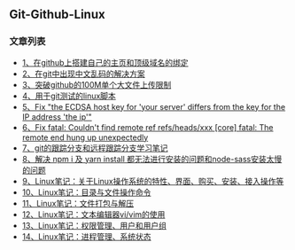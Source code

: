 Git-Github-Linux
---

### 文章列表

- [1、在github上搭建自己的主页和顶级域名的绑定](./contents/1.md)
- [2、在git中出现中文乱码的解决方案](./contents/2.md)
- [3、突破github的100M单个大文件上传限制](./contents/3.md)
- [4、用于git测试的linux脚本](./contents/4.md)
- [5、Fix "the ECDSA host key for 'your server' differs from the key for the IP address 'the ip'"](./contents/5.md)
- [6、Fix fatal: Couldn't find remote ref refs/heads/xxx [core] fatal: The remote end hung up unexpectedly](./contents/6.md)
- [7、git的跟踪分支和远程跟踪分支学习笔记](./contents/7.md)
- [8、解决 npm i 及 yarn install 都无法进行安装的问题和node-sass安装太慢的问题](./contents/8.md)
- [9、Linux笔记：关于Linux操作系统的特性、界面、购买、安装、接入操作等](./contents/9.md)
- [10、Linux笔记：目录与文件操作命令](./contents/10.md)
- [11、Linux笔记：文件打包与解压](./contents/11.md)
- [12、Linux笔记：文本编辑器vi/vim的使用](./contents/12.md)
- [13、Linux笔记：权限管理、用户和用户组](./contents/13.md)
- [14、Linux笔记：进程管理、系统状态](./contents/14.md)
